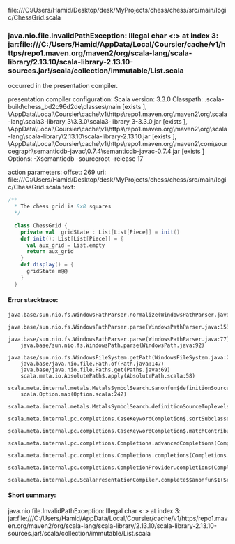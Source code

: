 file:///C:/Users/Hamid/Desktop/desk/MyProjects/chess/chess/src/main/logic/ChessGrid.scala
### java.nio.file.InvalidPathException: Illegal char <:> at index 3: jar:file:///C:/Users/Hamid/AppData/Local/Coursier/cache/v1/https/repo1.maven.org/maven2/org/scala-lang/scala-library/2.13.10/scala-library-2.13.10-sources.jar!/scala/collection/immutable/List.scala

occurred in the presentation compiler.

presentation compiler configuration:
Scala version: 3.3.0
Classpath:
<WORKSPACE>\.scala-build\chess_bd2c96d2de\classes\main [exists ], <HOME>\AppData\Local\Coursier\cache\v1\https\repo1.maven.org\maven2\org\scala-lang\scala3-library_3\3.3.0\scala3-library_3-3.3.0.jar [exists ], <HOME>\AppData\Local\Coursier\cache\v1\https\repo1.maven.org\maven2\org\scala-lang\scala-library\2.13.10\scala-library-2.13.10.jar [exists ], <HOME>\AppData\Local\Coursier\cache\v1\https\repo1.maven.org\maven2\com\sourcegraph\semanticdb-javac\0.7.4\semanticdb-javac-0.7.4.jar [exists ]
Options:
-Xsemanticdb -sourceroot <WORKSPACE> -release 17


action parameters:
offset: 269
uri: file:///C:/Users/Hamid/Desktop/desk/MyProjects/chess/chess/src/main/logic/ChessGrid.scala
text:
```scala
/**
  * The chess grid is 8x8 squares 
  */

  class ChessGrid {
    private val  gridState : List[List[Piece]] = init()
    def init(): List[List[Piece]] = {
      val aux_grid = List.empty
      return aux_grid
    }
    def display() = {
      gridState m@@
    }
  }
```



#### Error stacktrace:

```
java.base/sun.nio.fs.WindowsPathParser.normalize(WindowsPathParser.java:182)
	java.base/sun.nio.fs.WindowsPathParser.parse(WindowsPathParser.java:153)
	java.base/sun.nio.fs.WindowsPathParser.parse(WindowsPathParser.java:77)
	java.base/sun.nio.fs.WindowsPath.parse(WindowsPath.java:92)
	java.base/sun.nio.fs.WindowsFileSystem.getPath(WindowsFileSystem.java:232)
	java.base/java.nio.file.Path.of(Path.java:147)
	java.base/java.nio.file.Paths.get(Paths.java:69)
	scala.meta.io.AbsolutePath$.apply(AbsolutePath.scala:58)
	scala.meta.internal.metals.MetalsSymbolSearch.$anonfun$definitionSourceToplevels$2(MetalsSymbolSearch.scala:70)
	scala.Option.map(Option.scala:242)
	scala.meta.internal.metals.MetalsSymbolSearch.definitionSourceToplevels(MetalsSymbolSearch.scala:69)
	scala.meta.internal.pc.completions.CaseKeywordCompletion$.sortSubclasses(MatchCaseCompletions.scala:312)
	scala.meta.internal.pc.completions.CaseKeywordCompletion$.matchContribute(MatchCaseCompletions.scala:260)
	scala.meta.internal.pc.completions.Completions.advancedCompletions(Completions.scala:385)
	scala.meta.internal.pc.completions.Completions.completions(Completions.scala:183)
	scala.meta.internal.pc.completions.CompletionProvider.completions(CompletionProvider.scala:86)
	scala.meta.internal.pc.ScalaPresentationCompiler.complete$$anonfun$1(ScalaPresentationCompiler.scala:146)
```
#### Short summary: 

java.nio.file.InvalidPathException: Illegal char <:> at index 3: jar:file:///C:/Users/Hamid/AppData/Local/Coursier/cache/v1/https/repo1.maven.org/maven2/org/scala-lang/scala-library/2.13.10/scala-library-2.13.10-sources.jar!/scala/collection/immutable/List.scala